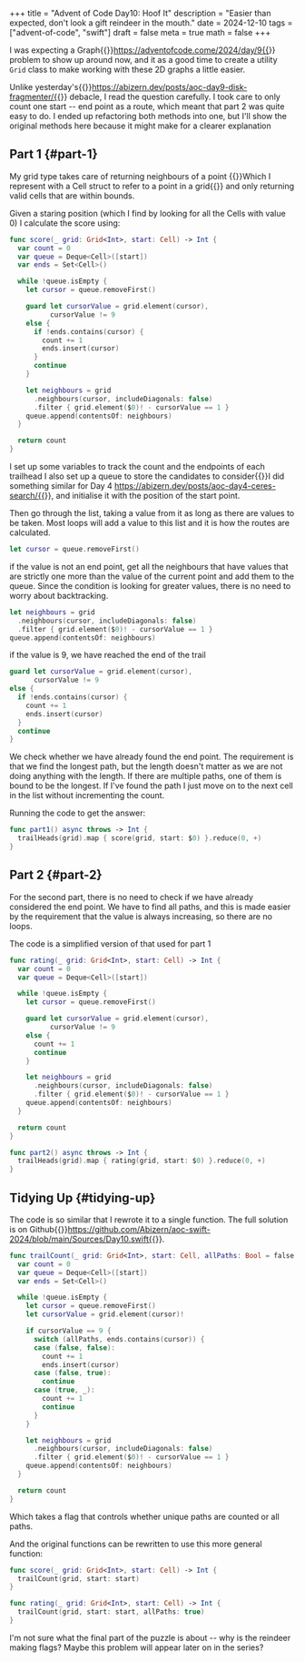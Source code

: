 +++
title = "Advent of Code Day10: Hoof It"
description = "Easier than expected, don't look a gift reindeer in the mouth."
date = 2024-12-10
tags = ["advent-of-code", "swift"]
draft = false
meta = true
math = false
+++

I was expecting a Graph{{<sidenote>}}https://adventofcode.come/2024/day/9{{</sidenote>}} problem to show up around now, and it as a good time to create a utility `Grid` class to make working with these 2D graphs a little easier.

Unlike yesterday's{{<sidenote>}}https://abizern.dev/posts/aoc-day9-disk-fragmenter/{{</sidenote>}} debacle, I read the question carefully. I took care to only count one start -- end point as a route, which meant that part 2 was quite easy to do. I ended up refactoring both methods into one, but I'll show the original methods here because it might make for a clearer explanation


## Part 1 {#part-1}

My grid type takes care of returning neighbours of a point {{<sidenote>}}Which I represent with a Cell struct to refer to a point in a grid{{</sidenote>}} and only returning valid cells that are within bounds.

Given a staring position (which I find by looking for all the Cells with value 0) I calculate the score using:

```swift
func score(_ grid: Grid<Int>, start: Cell) -> Int {
  var count = 0
  var queue = Deque<Cell>([start])
  var ends = Set<Cell>()

  while !queue.isEmpty {
    let cursor = queue.removeFirst()

    guard let cursorValue = grid.element(cursor),
          cursorValue != 9
    else {
      if !ends.contains(cursor) {
        count += 1
        ends.insert(cursor)
      }
      continue
    }

    let neighbours = grid
      .neighbours(cursor, includeDiagonals: false)
      .filter { grid.element($0)! - cursorValue == 1 }
    queue.append(contentsOf: neighbours)
  }

  return count
}
```

I set up some variables to track the count and the endpoints of each trailhead I also set up a queue to store the candidates to consider{{<sidenote>}}I did something similar for Day 4 https://abizern.dev/posts/aoc-day4-ceres-search/{{</sidenote>}}, and initialise it with the position of the start point.

Then go through the list, taking a value from it as long as there are values to be taken. Most loops will add a value to this list and it is how the routes are calculated.

```swift
let cursor = queue.removeFirst()
```

if the value is not an end point, get all the neighbours that have values that are strictly one more than the value of the current point and add them to the queue. Since the condition is looking for greater values, there is no need to worry about backtracking.

```swift
let neighbours = grid
  .neighbours(cursor, includeDiagonals: false)
  .filter { grid.element($0)! - cursorValue == 1 }
queue.append(contentsOf: neighbours)
```

if the value is 9, we have reached the end of the trail

```swift
guard let cursorValue = grid.element(cursor),
      cursorValue != 9
else {
  if !ends.contains(cursor) {
    count += 1
    ends.insert(cursor)
  }
  continue
}
```

We check whether we have already found the end point. The requirement is that we find the longest path, but the length doesn't matter as we are not doing anything with the length. If there are multiple paths, one of them is bound to be the longest. If I've found the path I just move on to the next cell in the list without incrementing the count.

Running the code to get the answer:

```swift
func part1() async throws -> Int {
  trailHeads(grid).map { score(grid, start: $0) }.reduce(0, +)
}
```


## Part 2 {#part-2}

For the second part, there is no need to check if we have already considered the end point. We have to find all paths, and this is made easier by the requirement that the value is always increasing, so there are no loops.

The code is a simplified version of that used for part 1

```swift
func rating(_ grid: Grid<Int>, start: Cell) -> Int {
  var count = 0
  var queue = Deque<Cell>([start])

  while !queue.isEmpty {
    let cursor = queue.removeFirst()

    guard let cursorValue = grid.element(cursor),
          cursorValue != 9
    else {
      count += 1
      continue
    }

    let neighbours = grid
      .neighbours(cursor, includeDiagonals: false)
      .filter { grid.element($0)! - cursorValue == 1 }
    queue.append(contentsOf: neighbours)
  }

  return count
}
```

```swift
func part2() async throws -> Int {
  trailHeads(grid).map { rating(grid, start: $0) }.reduce(0, +)
}
```


## Tidying Up {#tidying-up}

The code is so similar that I rewrote it to a single function. The full solution is on Github{{<sidenote>}}https://github.com/Abizern/aoc-swift-2024/blob/main/Sources/Day10.swift{{</sidenote>}}.

```swift
func trailCount(_ grid: Grid<Int>, start: Cell, allPaths: Bool = false) -> Int {
  var count = 0
  var queue = Deque<Cell>([start])
  var ends = Set<Cell>()

  while !queue.isEmpty {
    let cursor = queue.removeFirst()
    let cursorValue = grid.element(cursor)!

    if cursorValue == 9 {
      switch (allPaths, ends.contains(cursor)) {
      case (false, false):
        count += 1
        ends.insert(cursor)
      case (false, true):
        continue
      case (true, _):
        count += 1
        continue
      }
    }

    let neighbours = grid
      .neighbours(cursor, includeDiagonals: false)
      .filter { grid.element($0)! - cursorValue == 1 }
    queue.append(contentsOf: neighbours)
  }

  return count
}
```

Which takes a flag that controls whether unique paths are counted or all paths.

And the original functions can be rewritten to use this more general function:

```swift
func score(_ grid: Grid<Int>, start: Cell) -> Int {
  trailCount(grid, start: start)
}

func rating(_ grid: Grid<Int>, start: Cell) -> Int {
  trailCount(grid, start: start, allPaths: true)
}
```

I'm not sure what the final part of the puzzle is about -- why is the reindeer making flags? Maybe this problem will appear later on in the series?
